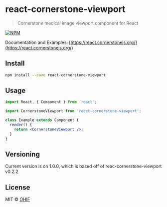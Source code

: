 # react-cornerstone-viewport

> Cornerstone medical image viewport component for React

[![NPM](https://img.shields.io/npm/v/react-cornerstone-viewport.svg)](https://www.npmjs.com/package/react-cornerstone-viewport)

Documentation and Examples:
[https://react.cornerstonejs.org/](https://react.cornerstonejs.org/)

## Install

```bash
npm install --save react-cornerstone-viewport
```

## Usage

```jsx
import React, { Component } from 'react';

import CornerstoneViewport from 'react-cornerstone-viewport';

class Example extends Component {
  render() {
    return <CornerstoneViewport />;
  }
}
```

## Versioning

Current version is on 1.0.0, which is based off of reac-cornerstone-viewport
v0.2.2

## License

MIT © [OHIF](https://github.com/OHIF)
